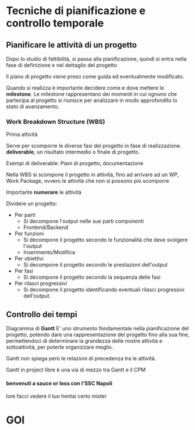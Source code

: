 # Tecniche di pianificazione e controllo temporale

## Pianificare le attività di un progetto
Dopo lo studio di fattibilità, si passa alla pianificazione, quindi si entra nella fase di definizione e nel dettaglio del progetto

Il piano di progetto viene preso come guida ed eventualmente modificato.

Quando si realizza è importante decidere come e dove mettere le **milestone**.
Le milestone rappresentano dei momenti in cui ognuno che partecipa al progetto si riunisce per analizzare in modo approfondito lo stato di avanzamento.

### Work Breakdown Structure (WBS)
Prima attività

Serve per scomporre le diverse fasi del progetto in fase di realizzazione.
**deliverable**, un risultato intermedio o finale di progetto.

Esempi di deliverable: Piani di progetto, documentazione

Nella WBS si scompone il progetto in attività, fino ad arrivare ad un WP, Work Package, ovvero le attività che non si possono più scomporre

Importante **numerare** le attività

Dividere un progetto:
- Per parti
	- Si decompone l'output nelle sue parti componenti
	- Frontend/Backend
- Per funzioni
	- Si decompone il progetto secondo le funzionalità che deve svolgere l'output
	- Inserimento/Modifica
- Per obiettivi
	- Si decompone il progetto secondo le prestazioni dell'output
- Per fasi
	- Si decompone il progetto secondo la sequenza delle fasi
- Per rilasci progressivi
	- Si decompone il progetto identificando eventuali rilasci progressivi dell'output.


## Controllo dei tempi

Diagramma di **Gantt**
E' uno strumento fondamentale nella pianificazione del progetto, potendo dare una rappresentazione del progetto fino alla sua fine, permettendoci di determinare la grandezza delle nostre attività e sottoattività, per poterle organizzare meglio.

Gantt non spiega però le relazioni di precedenza tra le attività.

Gantt in project libre è una via di mezzo tra Gantt e il CPM
#### benvenuti a sauce or loss con l'SSC Napoli
lore facci vedere il tuo hentai
certo mister
# GOl

<!--stackedit_data:
eyJoaXN0b3J5IjpbLTExOTkyNjAyNSwxMjQ3NDA0NjI2XX0=
-->